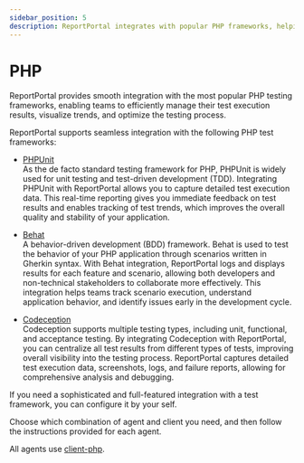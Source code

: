```yaml
---
sidebar_position: 5
description: ReportPortal integrates with popular PHP frameworks, helping teams manage test results, visualize trends, and optimize testing efficiently.
---
```


# PHP

ReportPortal provides smooth integration with the most popular PHP testing frameworks, enabling teams to efficiently manage their test execution results, visualize trends, and optimize the testing process.

ReportPortal supports seamless integration with the following PHP test frameworks:

- [PHPUnit](/log-data-in-reportportal/test-framework-integration/PHP/PHPUnit)<br />
As the de facto standard testing framework for PHP, PHPUnit is widely used for unit testing and test-driven development (TDD). Integrating PHPUnit with ReportPortal allows you to capture detailed test execution data. This real-time reporting gives you immediate feedback on test results and enables tracking of test trends, which improves the overall quality and stability of your application.

- [Behat](/log-data-in-reportportal/test-framework-integration/PHP/Behat)<br />
A behavior-driven development (BDD) framework. Behat is used to test the behavior of your PHP application through scenarios written in Gherkin syntax. With Behat integration, ReportPortal logs and displays results for each feature and scenario, allowing both developers and non-technical stakeholders to collaborate more effectively. This integration helps teams track scenario execution, understand application behavior, and identify issues early in the development cycle.

- [Codeception](/log-data-in-reportportal/test-framework-integration/PHP/Codeception)<br />
Codeception supports multiple testing types, including unit, functional, and acceptance testing. By integrating Codeception with ReportPortal, you can centralize all test results from different types of tests, improving overall visibility into the testing process. ReportPortal captures detailed test execution data, screenshots, logs, and failure reports, allowing for comprehensive analysis and debugging.

If you need a sophisticated and full-featured integration with a test framework, you can configure it by your self.

Choose which combination of agent and client you need, and then follow the instructions provided for each agent.

All agents use [client-php](https://github.com/reportportal/client-php).
